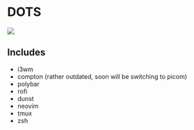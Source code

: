 # DOTS

![](https://imgur.com/dpfCsT4)
## Includes
* i3wm
* compton (rather outdated, soon will be switching to picom)
* polybar
* rofi
* dunst
* neovim
* tmux
* zsh
